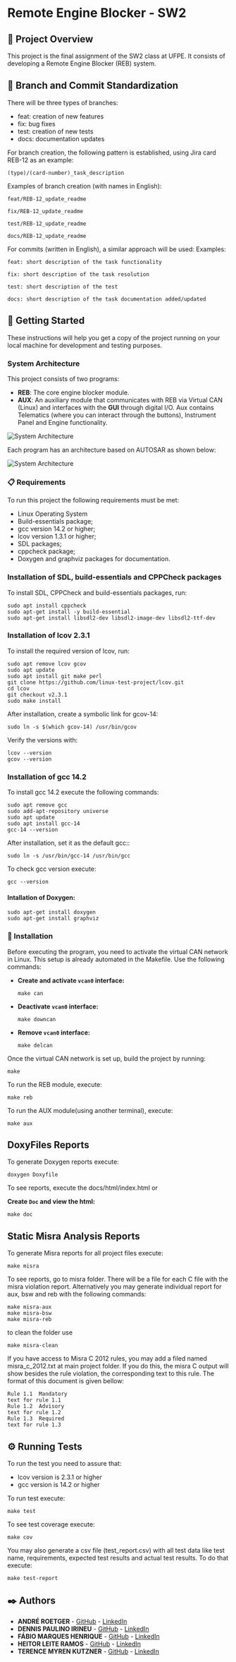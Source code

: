 # Remote Engine Blocker - SW2

## 📖 Project Overview

This project is the final assignment of the SW2 class at UFPE. It consists of developing a Remote Engine Blocker (REB) system.

## 🔀 Branch and Commit Standardization

There will be three types of branches:

- feat: creation of new features
- fix: bug fixes
- test: creation of new tests
- docs: documentation updates

For branch creation, the following pattern is established, using Jira card REB-12 as an example:

`(type)/(card-number)_task_description`

Examples of branch creation (with names in English):

```
feat/REB-12_update_readme

fix/REB-12_update_readme

test/REB-12_update_readme

docs/REB-12_update_readme
```

For commits (written in English), a similar approach will be used:
Examples:

`feat: short description of the task functionality`

`fix: short description of the task resolution`

`test: short description of the test`

`docs: short description of the task documentation added/updated`

## 🚀 Getting Started

These instructions will help you get a copy of the project running on your local machine for development and testing purposes.

### System Architecture

This project consists of two programs:

- **REB**: The core engine blocker module.
- **AUX**: An auxiliary module that communicates with REB via Virtual CAN (Linux) and interfaces with the **GUI** through digital I/O. Aux contains Telematics (where you can interact through the buttons), Instrument Panel and Engine functionality.

![System Architecture](./project.png)

Each program has an architecture based on AUTOSAR as shown below:

![System Architecture](./project_architecture.png)

### 📋 Requirements

To run this project the following requirements must be met:
- Linux Operating System
- Build-essentials package;
- gcc version 14.2 or higher;
- lcov version 1.3.1 or higher;
- SDL packages;
- cppcheck package;
- Doxygen and graphviz packages for documentation.

### Installation of SDL, build-essentials and CPPCheck packages

To install SDL, CPPCheck and build-essentials packages, run:
```
sudo apt install cppcheck
sudo apt-get install -y build-essential
sudo apt-get install libsdl2-dev libsdl2-image-dev libsdl2-ttf-dev
```

### Installation of lcov 2.3.1 

To install the required version of lcov, run:
  ```
  sudo apt remove lcov gcov
  sudo apt update
  sudo apt install git make perl
  git clone https://github.com/linux-test-project/lcov.git
  cd lcov
  git checkout v2.3.1
  sudo make install
  ```

After installation, create a symbolic link for gcov-14:
  ```
  sudo ln -s $(which gcov-14) /usr/bin/gcov
  ```

Verify the versions with:
  ```
  lcov --version
  gcov --version 
  ```

### Installation of gcc 14.2 
To install gcc 14.2 execute the following commands:
  ```
  sudo apt remove gcc
  sudo add-apt-repository universe
  sudo apt update
  sudo apt install gcc-14
  gcc-14 --version 
  ```

After installation, set it as the default gcc::
  ```
  sudo ln -s /usr/bin/gcc-14 /usr/bin/gcc
  ```

To check gcc version execute:
  ```
  gcc --version 
  ```
#### Intallation of Doxygen:

```
sudo apt-get install doxygen
sudo apt-get install graphviz
```


### 🔧 Installation

Before executing the program, you need to activate the virtual CAN network in Linux. This setup is already automated in the Makefile. Use the following commands:

- **Create and activate `vcan0` interface:**
  ```
  make can
  ```
- **Deactivate `vcan0` interface:**
  ```
  make downcan
  ```
- **Remove `vcan0` interface:**
  ```
  make delcan
  ```

Once the virtual CAN network is set up, build the project by running:

```
make
```

To run the REB module, execute:

```
make reb
```

To run the AUX module(using another terminal), execute:

```
make aux
```

## DoxyFiles Reports

To generate Doxygen reports execute:
```
doxygen Doxyfile
```

To see reports, execute the docs/html/index.html or

**Create `Doc` and view the html:**
  ```
  make doc
  ```


## Static Misra Analysis Reports

To generate Misra reports for all project files execute:
  ```
  make misra
  ```
To see reports, go to misra folder. There will be a file for each C file with the misra violation report. Alternatively you may generate individual report for aux, bsw and reb with the following commands:
  ```
  make misra-aux
  make misra-bsw
  make misra-reb
  ```
to clean the folder use
  ```
  make misra-clean
  ```

If you have access to Misra C 2012 rules, you may add a filed named misra_c_2012.txt at main project folder. If you do this, the misra C output will show besides the rule violation, the corresponding text to this rule. The format of this document is given bellow:
  ```
  Rule 1.1	Mandatory
  text for rule 1.1
  Rule 1.2	Advisory
  text for rule 1.2	
  Rule 1.3	Required
  text for rule 1.3
  ```

## ⚙️ Running Tests

To run the test you need to assure that:
- lcov version is 2.3.1 or higher
- gcc version is 14.2 or higher

To run test execute:
  ```
  make test
  ```

To see test coverage execute:
  ```
  make cov
  ```
You may also generate a csv file (test_report.csv) with all test data like test name, requirements, expected test results and actual test results. To do that execute:
  ```
  make test-report
  ```


## ✒️ Authors

- **ANDRÉ ROETGER** - [GitHub](https://github.com/andremgbr) - [LinkedIn](https://www.linkedin.com/in/andre-roetger/)
- **DENNIS PAULINO IRINEU** - [GitHub](https://github.com/DennisIrineu) - [LinkedIn](https://www.linkedin.com/in/dirineu/)
- **FÁBIO MARQUES HENRIQUE** - [GitHub](https://github.com/fabiohennr) - [LinkedIn](https://www.linkedin.com/in/engenheirofabiohenrique/)
- **HEITOR LEITE RAMOS** - [GitHub](https://github.com/hramos94) - [LinkedIn](https://www.linkedin.com/in/heitorlramos/)
- **TERENCE MYREN KUTZNER** - [GitHub](https://github.com/TerenceKutzner) - [LinkedIn](https://www.linkedin.com/in/terence-myren-kutzner/)
